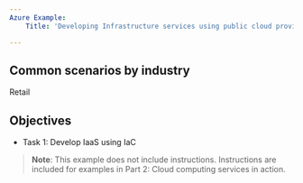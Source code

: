 ```yaml
---
Azure Example:
    Title: 'Developing Infrastructure services using public cloud providers (IaaS)'

---
```


## Common scenarios by industry

Retail

## Objectives

+ Task 1: Develop IaaS using IaC


>**Note**: This example does not include instructions. Instructions are included for examples in Part 2: Cloud computing services in action.
